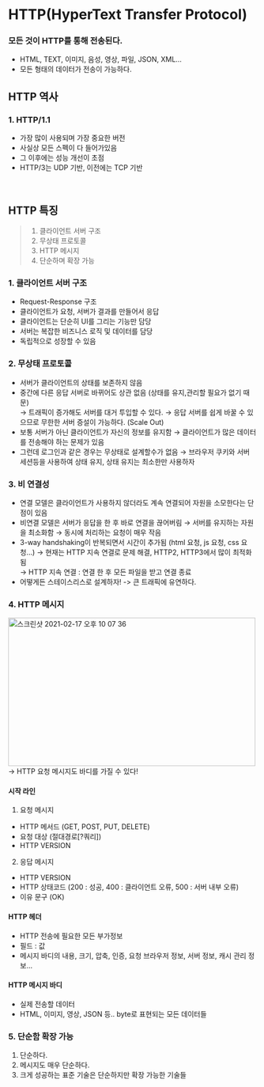 # HTTP(HyperText Transfer Protocol) 
### 모든 것이 HTTP를 통해 전송된다.
* HTML, TEXT, 이미지, 음성, 영상, 파일, JSON, XML…
* 모든 형태의 데이터가 전송이 가능하다.

## HTTP 역사 
### 1. HTTP/1.1 
* 가장 많이 사용되며 가장 중요한 버전
* 사실상 모든 스펙이 다 들어가있음 
* 그 이후에는 성능 개선이 초점 
* HTTP/3는 UDP 기반, 이전에는 TCP 기반 

<br/>

## HTTP 특징 
> 1. 클라이언트 서버 구조
> 2. 무상태 프로토콜 
> 3. HTTP 메시지 
> 4. 단순하며 확장 가능 

### 1. 클라이언트 서버 구조 
* Request-Response 구조 
* 클라이언트가 요청, 서버가 결과를 만들어서 응답 
* 클라이언트는 단순히 UI를 그리는 기능만 담당 
* 서버는 복잡한 비즈니스 로직 및 데이터를 담당 
* 독립적으로 성장할 수 있음 

### 2. 무상태 프로토콜 
* 서버가 클라이언트의 상태를 보존하지 않음 
* 중간에 다른 응답 서버로 바뀌어도 상관 없음 (상태를 유지,관리할 필요가 없기 때문)  
→  트래픽이 증가해도 서버를 대거 투입할 수 있다. 
→  응답 서버를 쉽게 바꿀 수 있으므로 무한한 서버 증설이 가능하다. (Scale Out)
* 보통 서버가 아닌 클라이언트가 자신의 정보를 유지함 
→  클라이언트가 많은 데이터를 전송해야 하는 문제가 있음 
* 그런데 로그인과 같은 경우는 무상태로 설계할수가 없음
→  브라우저 쿠키와 서버 세션등을 사용하여 상태 유지, 상태 유지는 최소한만 사용하자 

### 3. 비 연결성
* 연결 모델은 클라이언트가 사용하지 않더라도 계속 연결되어 자원을 소모한다는 단점이 있음 
* 비연결 모델은 서버가 응답을 한 후 바로 연결을 끊어버림 
→  서버를 유지하는 자원을 최소화함
→  동시에 처리하는 요청이 매우 작음 
* 3-way handshaking이 반복되면서 시간이 추가됨 (html 요청, js 요청, css 요청…)
→  현재는 HTTP 지속 연결로 문제 해결, HTTP2, HTTP3에서 많이 최적화됨  
→  HTTP 지속 연결 : 연결 한 후 모든 파일을 받고 연결 종료 
* 어떻게든 스테이스리스로 설계하자! -> 큰 트래픽에 유연하다. 

### 4. HTTP 메시지 
<img width="500" height="300" alt="스크린샷 2021-02-17 오후 10 07 36" src="https://user-images.githubusercontent.com/44944031/108209758-03dba680-716e-11eb-810a-17ce5ab3f94e.png">
→  HTTP 요청 메시지도 바디를 가질 수 있다! 

#### 시작 라인 
1. 요청 메시지
* HTTP 메서드 (GET, POST, PUT, DELETE) 
* 요청 대상 (절대경로[?쿼리]) 
* HTTP VERSION 
2. 응답 메시지 
* HTTP VERSION
* HTTP 상태코드 (200 : 성공, 400 : 클라이언트 오류, 500 : 서버 내부 오류) 
* 이유 문구 (OK) 

#### HTTP 헤더 
* HTTP 전송에 필요한 모든 부가정보 
* 필드 : 값 
* 메시지 바디의 내용, 크기, 압축, 인증, 요청 브라우저 정보, 서버 정보, 캐시 관리 정보… 

#### HTTP 메시지 바디 
* 실제 전송할 데이터 
* HTML, 이미지, 영상, JSON 등.. byte로 표현되는 모든 데이터들 

### 5. 단순함 확장 가능
1. 단순하다. 
2. 메시지도 매우 단순하다. 
3. 크게 성공하는 표준 기술은 단순하지만 확장 가능한 기술들  
 
